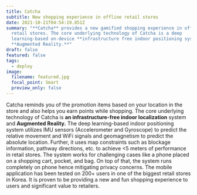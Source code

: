```yaml
---
title: Catcha
subtitle: New shopping experience in offline retail stores
date: 2021-10-21T04:54:19.851Z
summary: "**Catcha** provides a new gamified shopping experience in offline
  retail stores. The core underlying technology of Catcha is a deep
  learning-based on-device **infrastructure free indoor positioning system** and
  **Augmented Reality.**"
draft: false
featured: false
tags:
  - deploy
image:
  filename: featured.jpg
  focal_point: Smart
  preview_only: false
---
```

Catcha reminds you of the promotion items based on your location in the store and also helps you earn points while shopping. The core underlying technology of Catcha is **an infrastructure-free indoor localization** system and **Augmented Reality.** The deep learning-based indoor positioning system utilizes IMU sensors (Accelerometer and Gyroscope) to predict the relative movement and WiFi signals and geomagnetism to predict the absolute location. Further, it uses map constraints such as blockage information, pathway directions, etc. to achieve <5 meters of performance in retail stores. The system works for challenging cases like a phone placed on a shopping cart, pocket, and bag. On top of that, the system runs completely on phone hence mitigating privacy concerns. The mobile application has been tested on 200+ users in one of the biggest retail stores in Korea. It is proven to be providing a new and fun shopping experience to users and significant value to retailers.